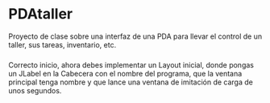 # PDAtaller
Proyecto de clase sobre una interfaz de una PDA para llevar el control de un taller, sus tareas, inventario, etc.

###
Correcto inicio, ahora debes implementar un Layout inicial, donde pongas un JLabel en la Cabecera con el nombre del programa, que la ventana principal tenga nombre y que lance una ventana de imitación de carga de unos segundos.
###
